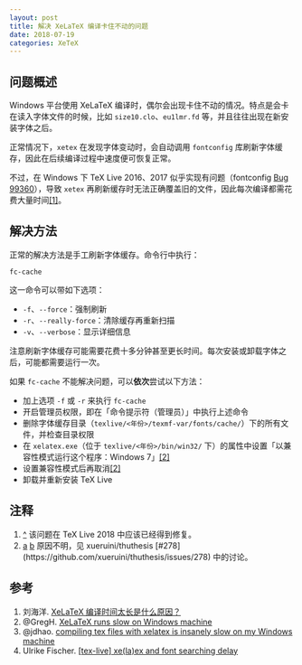 ```yaml
---
layout: post
title: 解决 XeLaTeX 编译卡住不动的问题
date: 2018-07-19
categories: XeTeX
---
```


## 问题概述

Windows 平台使用 XeLaTeX 编译时，偶尔会出现卡住不动的情况。特点是会卡在读入字体文件的时候，比如 `size10.clo`、`eu1lmr.fd` 等，并且往往出现在新安装字体之后。

正常情况下，`xetex` 在发现字体变动时，会自动调用 `fontconfig` 库刷新字体缓存，因此在后续编译过程中速度便可恢复正常。

不过，在 Windows 下 TeX Live 2016、2017 似乎实现有问题（fontconfig [Bug 99360](https://bugs.freedesktop.org/show_bug.cgi?id=99360)），导致 `xetex` 再刷新缓存时无法正确覆盖旧的文件，因此每次编译都需花费大量时间<span id="fnref_tl2018" class="footnote">[[1]](#fn_tl2018)</span>。

## 解决方法

正常的解决方法是手工刷新字体缓存。命令行中执行：

```batch
fc-cache
```

这一命令可以带如下选项：

- `-f`、`--force`：强制刷新
- `-r`、`--really-force`：清除缓存再重新扫描
- `-v`、`--verbose`：显示详细信息

注意刷新字体缓存可能需要花费十多分钟甚至更长时间。每次安装或卸载字体之后，可能都需要运行一次。

如果 `fc-cache` 不能解决问题，可以**依次**尝试以下方法：

- 加上选项 `-f` 或 `-r` 来执行 `fc-cache`
- 开启管理员权限，即在「命令提示符（管理员）」中执行上述命令
- 删除字体缓存目录（`texlive/<年份>/texmf-var/fonts/cache/`）下的所有文件，并检查目录权限
- 在 `xelatex.exe`（位于 `texlive/<年份>/bin/win32/` 下）的属性中设置「以兼容性模式运行这个程序：Windows 7」<span id="fnref_thuthesis_a" class="footnote">[[2]](#fn_thuthesis)</span>
- 设置兼容性模式后再取消<span id="fnref_thuthesis_b" class="footnote">[[2]](#fn_thuthesis)</span>
- 卸载并重新安装 TeX Live

## 注释

1. <span class="backref" id="fn_tl2018"><a href="#fnref_tl2018">^</a></span>
   该问题在 TeX Live 2018 中应该已经得到修复。
1. <span class="backref" id="fn_thuthesis">
     <a href="#fnref_thuthesis_a">a</a>
     <a href="#fnref_thuthesis_b">b</a>
   </span>
   原因不明，见 xueruini/thuthesis [#278](https://github.com/xueruini/thuthesis/issues/278) 中的讨论。

## 参考

1. 刘海洋. [XeLaTeX 编译时间太长是什么原因？](https://www.zhihu.com/question/53981204/answer/189872891)
1. @GregH. [XeLaTeX runs slow on Windows machine](https://tex.stackexchange.com/q/325278)
1. @jdhao. [compiling tex files with xelatex is insanely slow on my Windows machine](https://tex.stackexchange.com/q/357098)
1. Ulrike Fischer. [[tex-live] xe(la)ex and font searching delay](https://tug.org/pipermail/tex-live/2017-March/039768.html)
